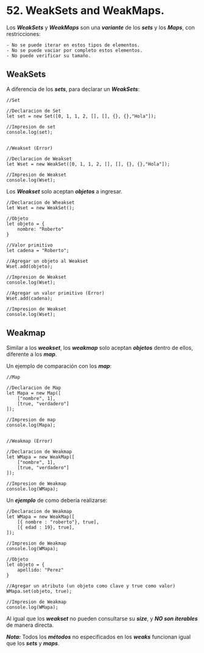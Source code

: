 
# 52. WeakSets and WeakMaps.

Los ***WeakSets*** y ***WeakMaps*** son una ***variante*** de los ***sets*** y los ***Maps***, con restricciones:

	- No se puede iterar en estos tipos de elementos.
	- No se puede vaciar por completo estos elementos.
	- No puede verificar su tamaño.

## WeakSets

A diferencia de los ***sets***, para declarar un ***WeakSets***:

~~~
//Set

//Declaracion de Set
let set = new Set([0, 1, 1, 2, [], [], {}, {},"Hola"]);

//Impresion de set
console.log(set);


//Weakset (Error)

//Declaracion de Weakset
let Wset = new WeakSet([0, 1, 1, 2, [], [], {}, {},"Hola"]);

//Impresion de Weakset
console.log(Wset);
~~~

Los ***Weakset*** solo aceptan ***objetos*** a ingresar.

~~~
//Declaracion de Wheakset
let Wset = new WeakSet();

//Objeto
let objeto = {
	nombre: "Roberto"
}

//Valor primitivo
let cadena = "Roberto";

//Agregar un objeto al Weakset
Wset.add(objeto);

//Impresion de Weakset
console.log(Wset);

//Agregar un valor primitivo (Error)
Wset.add(cadena);

//Impresion de Weakset
console.log(Wset);
~~~

## Weakmap

Similar a los ***weakset***, los ***weakmap*** solo aceptan ***objetos*** dentro de ellos, diferente a los ***map***.

Un ejemplo de comparación con los ***map***:

~~~
//Map

//Declaracion de Map
let Mapa = new Map([
	["nombre", 1],
	[true, "verdadero"]
]);

//Impresion de map
console.log(Mapa);


//Weakmap (Error)

//Declaracion de Weakmap
let WMapa = new WeakMap([
	["nombre", 1],
	[true, "verdadero"]
]);

//Impresion de Weakmap
console.log(WMapa);
~~~

Un ***ejemplo*** de como debería realizarse:

~~~
//Declaracion de Weakmap
let WMapa = new WeakMap([
	[{ nombre : "roberto"}, true],
	[{ edad : 19}, true],
]);

//Impresion de Weakmap
console.log(WMapa);

//Objeto
let objeto = {
	apellido: "Perez"
}

//Agregar un atributo (un objeto como clave y true como valor)
WMapa.set(objeto, true);

//Impresion de Weakmap
console.log(WMapa);
~~~

Al igual que los ***weakset*** no pueden consultarse su ***size***, y ***NO son iterables*** de manera directa.

***Nota:*** Todos los ***métodos*** no especificados en los ***weaks*** funcionan igual que los ***sets*** y ***maps***.